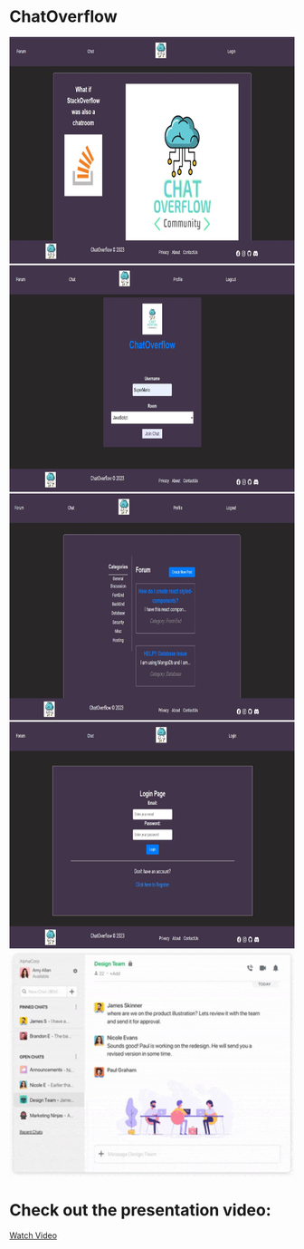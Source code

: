 # ChatOverflow



<img src="./FrontEnd/public/Home.jpg" alt="App Screenshot"  height="400" width="600">
<img src="./FrontEnd/public/chatrooms.jpg" alt="App Screenshot" height="400" width="600">
<img src="./FrontEnd/public/forums.jpg" alt="App Screenshot" height="400" width="600">
<img src="./FrontEnd/public/login.jpg" alt="App Screenshot" height="400" width="600">
<img src="./FrontEnd/public/chat.gif" alt="App Screenshot" height="400" width="600">

# Check out the presentation video: 

[Watch Video](https://youtu.be/Z-6kq6ONtjc?si=dcUNVpDZeYEPwt_b)

